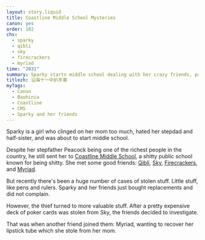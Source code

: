 ```yaml
---
layout: story.liquid
title: Coastline Middle School Mysteries
canon: yes
order: 102
chs:
  - sparky
  - qibli
  - sky
  - firecrackers
  - myriad
time: "2031"
summary: Sparky starts middle school dealing with her crazy friends, patchwork family, and a kleptomaniac.
titlezh: 沿海十一中扒手案
myTags:
  - Canon
  - Bauhinia
  - Coastline
  - CMS
  - Sparky and her friends
---
```


Sparky is a girl who clinged on her mom too much, hated her stepdad and half-sister, and was about to start middle school.

Despite her stepfather Peacock being one of the richest people in the country, he still sent her to [Coastline Middle School](/world/bauhinia/coastline/cms/), a shitty public school known for being shitty. She met some good friends: [Qibli](/characters/qibli/), [Sky](/characters/sky/), [Firecrackers](/characters/firecrackers/), and [Myriad](/characters/myriad/).

But recently there's been a huge number of cases of stolen stuff. Little stuff, like pens and rulers. Sparky and her friends just bought replacements and did not complain.

However, the thief turned to more valuable stuff. After a pretty expensive deck of poker cards was stolen from Sky, the friends decided to investigate.

That was when another friend joined them: Myriad, wanting to recover her lipstick tube which she stole from her mom.
